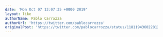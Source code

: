 ```yaml
---
date: 'Mon Oct 07 13:07:35 +0000 2019'
layout: like
authorName: Pablo Carrozza
authorUrl: 'https://twitter.com/pablocarrozza'
originalPost: 'https://twitter.com/pablocarrozza/status/1181194360228122626'
---
```

